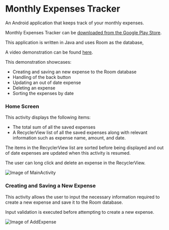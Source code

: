 # Monthly Expenses Tracker
An Android application that keeps track of your monthly expenses. 

Monthly Expenses Tracker can be [downloaded from the Google Play Store](https://play.google.com/store).

This application is written in Java and uses Room as the database,

A video demonstration can be found [here](https://streamable.com/7d5nzz). 

This demonstration showcases:

* Creating and saving an new expense to the Room database
* Handling of the back button
* Updating an out of date expense
* Deleting an expense
* Sorting the expenses by date


### Home Screen

This activity displays the following items:

* The total sum of all the saved expenses
* A RecyclerView list of all the saved expenses along with relevant information such as expense name, amount, and date. 

The items in the RecyclerView list are sorted before being displayed and out of date expenses are updated when this activity is resumed.

The user can long click and delete an expense in the RecyclerView.

![Image of MainActivity](https://i.imgur.com/FjAobBl.jpg) 


### Creating and Saving a New Expense

This activity allows the user to input the necessary information required to create a new expense and save it to the Room database.

Input validation is executed before attempting to create a new expense.

![Image of AddExpense](https://i.imgur.com/fHznd3l.jpg)

